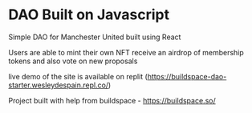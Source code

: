 # DAO Built on Javascript
Simple DAO for Manchester United built using React

Users are able to mint their own NFT receive an airdrop of membership tokens and also vote on new proposals 

live demo of the site is available on replit (https://buildspace-dao-starter.wesleydespain.repl.co/)

Project built with help from buildspace - https://buildspace.so/
